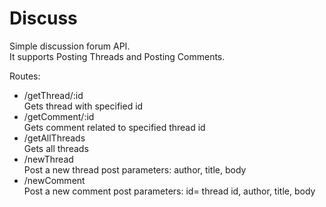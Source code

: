 # Discuss  
Simple discussion forum API.  
It supports Posting Threads and Posting Comments.  

Routes:
* /getThread/:id  
Gets thread with specified id
* /getComment/:id  
Gets comment related to specified thread id
* /getAllThreads  
Gets all threads 
* /newThread  
Post a new thread post parameters: author, title, body  
* /newComment  
Post a new comment post parameters: id= thread id, author, title, body
